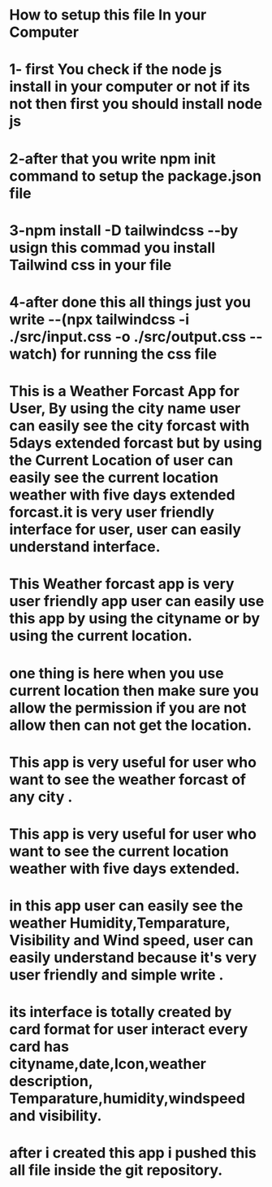 # How to setup this file In your Computer
# 1- first You check if the node js install in your computer or not if its not then first you should install node js
# 2-after that you write npm init command to setup the package.json file
# 3-npm install -D tailwindcss --by usign this commad you install Tailwind css in your file
# 4-after done this all things just you write --(npx tailwindcss -i ./src/input.css -o ./src/output.css --watch) for running the css file
# This is a Weather Forcast App for User, By using the city name user can easily see the city forcast with 5days extended forcast but by using the Current Location of user can easily see the current location weather with five days extended forcast.it is very user friendly interface for user, user can easily understand interface.
# This Weather forcast app is very user friendly app user can easily use this app by using the cityname or by using the current location.
# one thing is here when you use current location then make sure you allow the permission if you are not allow then can not get the location.
# This app is very useful for user who want to see the weather forcast of any city .
# This app is very useful for user who want to see the current location weather with five days extended.
# in this app user can easily see the weather Humidity,Temparature, Visibility and Wind speed, user can easily understand because it's very user friendly and simple write .
# its interface is totally created by card format for user interact every card has cityname,date,Icon,weather description, Temparature,humidity,windspeed and visibility.
# after i created this app i pushed this all file inside the git repository.